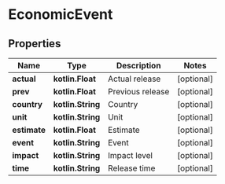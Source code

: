 
# EconomicEvent

## Properties
Name | Type | Description | Notes
------------ | ------------- | ------------- | -------------
**actual** | **kotlin.Float** | Actual release |  [optional]
**prev** | **kotlin.Float** | Previous release |  [optional]
**country** | **kotlin.String** | Country |  [optional]
**unit** | **kotlin.String** | Unit |  [optional]
**estimate** | **kotlin.Float** | Estimate |  [optional]
**event** | **kotlin.String** | Event |  [optional]
**impact** | **kotlin.String** | Impact level |  [optional]
**time** | **kotlin.String** | Release time |  [optional]



